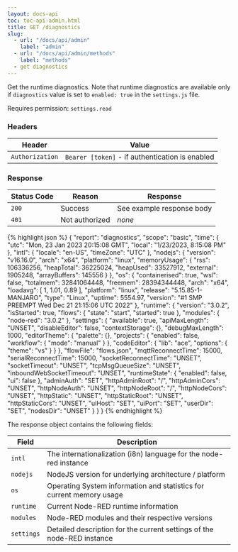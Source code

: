 ```yaml
---
layout: docs-api
toc: toc-api-admin.html
title: GET /diagnostics
slug:
  - url: "/docs/api/admin"
    label: "admin"
  - url: "/docs/api/admin/methods"
    label: "methods"
  - get diagnostics
---
```


Get the runtime diagnostics. Note that runtime diagnostics are available only if
`diagnostics` value is set to `enabled: true` in the `settings.js` file.


Requires permission: <code>settings.read</code>

### Headers

Header | Value
-------|-------
`Authorization` | `Bearer [token]` - if authentication is enabled

### Response

Status Code | Reason         | Response
------------|----------------|--------------
`200`       | Success        | See example response body
`401`       | Not authorized | _none_

{% highlight json %}
{
  "report": "diagnostics",
  "scope": "basic",
  "time": {
    "utc": "Mon, 23 Jan 2023 20:15:08 GMT",
    "local": "1/23/2023, 8:15:08 PM"
  },
  "intl": {
    "locale": "en-US",
    "timeZone": "UTC"
  },
  "nodejs": {
    "version": "v16.16.0",
    "arch": "x64",
    "platform": "linux",
    "memoryUsage": {
      "rss": 106336256,
      "heapTotal": 36225024,
      "heapUsed": 33527912,
      "external": 1905248,
      "arrayBuffers": 145556
    }
  },
  "os": {
    "containerised": true,
    "wsl": false,
    "totalmem": 32841064448,
    "freemem": 28394344448,
    "arch": "x64",
    "loadavg": [
      1,
      1.01,
      0.89
    ],
    "platform": "linux",
    "release": "5.15.85-1-MANJARO",
    "type": "Linux",
    "uptime": 5554.97,
    "version": "#1 SMP PREEMPT Wed Dec 21 21:15:06 UTC 2022"
  },
  "runtime": {
    "version": "3.0.2",
    "isStarted": true,
    "flows": {
      "state": "start",
      "started": true
    },
    "modules": {
      "node-red": "3.0.2"
    },
    "settings": {
      "available": true,
      "apiMaxLength": "UNSET",
      "disableEditor": false,
      "contextStorage": {},
      "debugMaxLength": 1000,
      "editorTheme": {
        "palette": {},
        "projects": {
          "enabled": false,
          "workflow": {
            "mode": "manual"
          }
        },
        "codeEditor": {
          "lib": "ace",
          "options": {
            "theme": "vs"
          }
        }
      },
      "flowFile": "flows.json",
      "mqttReconnectTime": 15000,
      "serialReconnectTime": 15000,
      "socketReconnectTime": "UNSET",
      "socketTimeout": "UNSET",
      "tcpMsgQueueSize": "UNSET",
      "inboundWebSocketTimeout": "UNSET",
      "runtimeState": {
        "enabled": false,
        "ui": false
      },
      "adminAuth": "SET",
      "httpAdminRoot": "/",
      "httpAdminCors": "UNSET",
      "httpNodeAuth": "UNSET",
      "httpNodeRoot": "/",
      "httpNodeCors": "UNSET",
      "httpStatic": "UNSET",
      "httpStaticRoot": "UNSET",
      "httpStaticCors": "UNSET",
      "uiHost": "SET",
      "uiPort": "SET",
      "userDir": "SET",
      "nodesDir": "UNSET"
    }
  }
}
{% endhighlight %}

The response object contains the following fields:

Field          | Description
---------------|------------
`intl`         | The internationalization (i8n) language for the node-red instance
`nodejs`       | NodeJS version for underlying architecture / platform
`os`           | Operating System information and statistics for current memory usage
`runtime`      | Current Node-RED runtime information
`modules`      | Node-RED modules and their respective versions
`settings`     | Detailed description for the current settings of the node-RED instance

